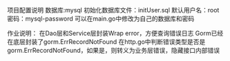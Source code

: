 项目配置说明
数据库:mysql
初始化数据库文件：initUser.sql
默认用户名：root
密码：mysql-password
可以在main.go中修改为自己的数据库和密码

作业说明：
在Dao层和Service层封装Wrap error，方便查询错误日志
Gorm已经在底层封装了gorm.ErrRecordNotFound
在http.go中判断错误类型是否是gorm.ErrRecordNotFound，如果是，则转义为业务层错误，隐藏接口内部错误